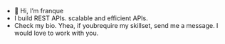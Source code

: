 - 👋 Hi, I’m franque
-  I build REST APIs. scalable and efficient APIs. 
- Check my bio. Yhea, if youbrequire my skillset, send me a message. I would love to work with you. 
<!---
amoako-franque/amoako-franque is a ✨ special ✨ repository because its `README.md` (this file) appears on your GitHub profile.
You can click the Preview link to take a look at your changes.
--->
